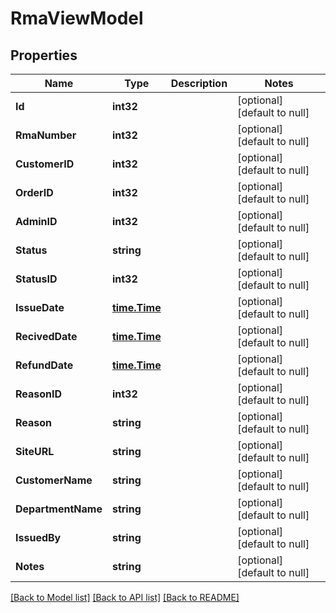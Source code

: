 # RmaViewModel

## Properties
Name | Type | Description | Notes
------------ | ------------- | ------------- | -------------
**Id** | **int32** |  | [optional] [default to null]
**RmaNumber** | **int32** |  | [optional] [default to null]
**CustomerID** | **int32** |  | [optional] [default to null]
**OrderID** | **int32** |  | [optional] [default to null]
**AdminID** | **int32** |  | [optional] [default to null]
**Status** | **string** |  | [optional] [default to null]
**StatusID** | **int32** |  | [optional] [default to null]
**IssueDate** | [**time.Time**](time.Time.md) |  | [optional] [default to null]
**RecivedDate** | [**time.Time**](time.Time.md) |  | [optional] [default to null]
**RefundDate** | [**time.Time**](time.Time.md) |  | [optional] [default to null]
**ReasonID** | **int32** |  | [optional] [default to null]
**Reason** | **string** |  | [optional] [default to null]
**SiteURL** | **string** |  | [optional] [default to null]
**CustomerName** | **string** |  | [optional] [default to null]
**DepartmentName** | **string** |  | [optional] [default to null]
**IssuedBy** | **string** |  | [optional] [default to null]
**Notes** | **string** |  | [optional] [default to null]

[[Back to Model list]](../README.md#documentation-for-models) [[Back to API list]](../README.md#documentation-for-api-endpoints) [[Back to README]](../README.md)


